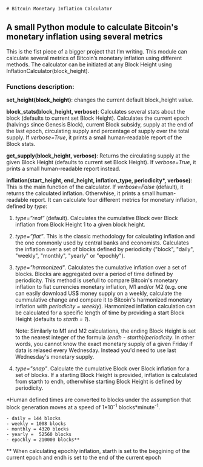     # Bitcoin Monetary Inflation Calculator
## A small Python module to calculate Bitcoin's monetary inflation using several metrics
This is the fist piece of a bigger project that I’m writing. This module can calculate several metrics of Bitcoin’s monetary inflation using different methods. The calculator can be initiated at any Block Height using InflationCalculator(block_height).

### Functions description:

**set_height(block_height)**: changes the current default block_height value.

**block_stats(block_height, verbose)**: Calculates several stats about the block (defaults to current set Block Height). Calculates the current epoch (halvings since Genesis Block), current Block subsidy, supply at the end of the last epoch, circulating supply and percentage of supply over the total supply. If *verbose=True*, it prints a small human-readable report of the Block stats.

**get_supply(block_height, verbose)**: Returns the circulating supply at the given Block Height (defaults to current set Block Height). If *verbose=True*, it prints a small human-readable report instead.

**inflation(start_height, end_height, inflation_type, periodicity\*, verbose)**: This is the main function of the calculator. If *verbose=False* (default), it returns the calculated inflation. Otherwhise, it prints a small human-readable report. It can calculate four different metrics for monetary inflation, defined by *type*:

1. *type=”real”* (default). Calculates the cumulative Block over Block inflation from Block Height 1 to a given block height.
     
2. *type=”fiat”*. This is the classic methodology for calculating inflation and the one commonly used by central banks and economists. Calculates the inflation over a set of blocks defined by periodicity ("block", "daily", "weekly", "monthly", "yearly" or "epochly").

3. *type="harmonized"*. Calculates the cumulative inflation over a set of blocks. Blocks are aggregated over a period of time defined by periodicity. This method is usefull to compare Bitcoin's monetary inflation to fiat currencies monetary inflation, M1 and/or M2 (e.g. one can easily download US$ money supply on a weekly, calculate the cummulative change and compare it to Bitcoin's harmonized monetary inflation with *periodicity = weekly*). Harmonized inflation calculation can be calculated for a specific length of time by providing a start Block Height (defaults to *starth = 1*).

    Note: Similarly to M1 and M2 calculations, the ending Block Height is set to the nearest integer of the formula *(endh - starth)/periodicity*. In other words, you cannot know the exact monetary supply of a given Friday if data is relased every Wednesday. Instead you'd need to use last Wednesday's monetary supply.

5. *type="snap"*. Calculate the cumulative Block over Block inflation for a set of blocks. If a starting Block Height is provided, inflation is calculated from starth to endh, otherwhise starting Block Height is defined by periodicity.

\*Human defined times are converted to blocks under the assumption that block generation moves at a speed of 1\*10<sup>-1</sup> blocks\*minute<sup>-1</sup>.

    - daily = 144 blocks
    - weekly = 1008 blocks
    - monthly = 4320 blocks
    - yearly =  52560 blocks
    - epochly = 210000 blocks**
\*\* When calculating epochly inflation, starth is set to the beggining of the current epoch and endh is set to the end of the current epoch

